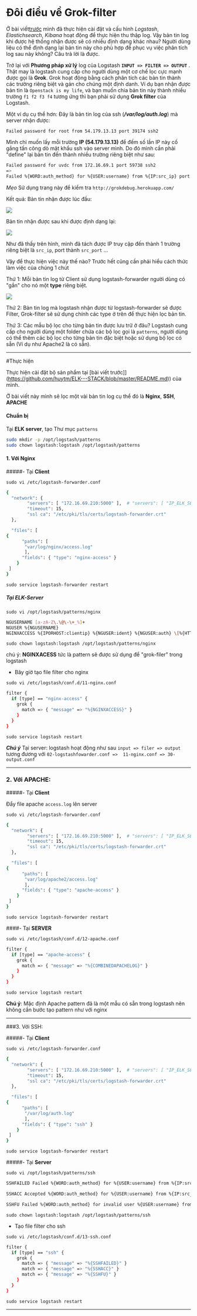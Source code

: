 # Đôi điều về Grok-filter

Ở bài viết[trước](https://github.com/huytm/ELK---STACK/blob/master/README.md) mình đã thực hiện cài đặt và cấu hình *Logstash*, *Elastichsearch*, *Kibana* hoạt động để thực hiện thu thập log. Vậy bản tin log khi được hệ thống nhận được sẽ có nhiều định dạng khác nhau? Người dùng liệu có thể định dạng lại bản tin này cho phù hợp để phục vụ việc phân tích log sau này không? Câu trả lời là được.

Trở lại với **Phương pháp xử lý** log của Logstash **`INPUT => FILTER => OUTPUT`** . Thật may là logstash cung cấp cho người dùng một cơ chế lọc cực mạnh được gọi là **Grok**. Grok hoạt động bằng cách phân tích các bản tin thành các trường riêng biệt và gán cho chúng một định danh. Ví dụ bạn nhận được bản tin là `Openstack is my life`, và bạn muốn chia bản tin này thành nhiều trường `f1 f2 f3 f4` tương ứng thì bạn phải sử dụng **Grok filter** của Logstash.

Một ví dụ cụ thể hơn: Đây là bản tin log của ssh (***/var/log/auth.log***) mà server nhận được:

`Failed password for root from 54.179.13.13 port 39174 ssh2`

Mình chỉ muốn lấy mỗi trường **IP (54.179.13.13)** để đếm số lần IP này cố gắng tấn công dò mật khẩu ssh vào server mình. Do đó mình cần phải "define" lại bản tin đến thành nhiều trường riêng biệt như sau:

```sh
Failed password for uvdc from 172.16.69.1 port 59738 ssh2
=>
Failed %{WORD:auth_method} for %{USER:username} from %{IP:src_ip} port %{INT:src_port} ssh2

```

*Mẹo* Sử dụng trang này để kiểm tra `http://grokdebug.herokuapp.com/`

Kết quả:
Bản tin nhận được lúc đầu:

<img src="http://i.imgur.com/goVH1Am.png">

Bản tin nhận được sau khi được định dạng lại:

<img src="http://i.imgur.com/WfW18Vm.png">

Như đã thấy trên hình, mình đã tách được IP truy cập đến thành 1 trường riêng biệt là `src_ip`, port thành `src_port` ...

Vậy để thực hiện việc này thế nào? Trước hết cũng cần phải hiểu cách thức làm việc của chúng 1 chút

Thứ 1: Mỗi bản tin log từ Client sử dụng logstash-forwarder người dùng có "gắn" cho nó một **type** riêng biệt.

<img src="http://i.imgur.com/FuIOiU1.png">

Thứ 2: Bản tin log mà logstash nhận được từ logstash-forwarder sẽ được Filter, Grok-filter sẽ sử dụng chính các type ở trên để thực hiện lọc bản tin.

Thứ 3: Các mẫu bộ lọc cho từng bản tin được lưu trữ ở đâu? Logstash cung cấp cho người dùng một folder chứa các bộ lọc gọi là `patterns`, người dùng có thể thêm các bộ lọc cho từng bản tin đặc biệt hoặc sử dụng bộ lọc có sẵn (Ví dụ như Apache2 là có sẵn).

---

#Thực hiện

Thực hiện cài đặt bộ sản phẩm tại [bài viết trước]](https://github.com/huytm/ELK---STACK/blob/master/README.md)) của mình.

Ở bài viết này mình sẽ lọc một vài bản tin log cụ thể đó là **Nginx**, **SSH**, **APACHE**

#### Chuẩn bị

Tại **ELK server**, tạo Thư mục `patterns`

```sh
sudo mkdir -p /opt/logstash/patterns
sudo chown logstash:logstash /opt/logstash/patterns
```

#### 1. Với Nginx

#####- Tại **Client**

`sudo vi /etc/logstash-forwarder.conf`

```sh
{
  "network": {
        "servers": [ "172.16.69.210:5000" ],  # "servers": [ "IP_ELK_SERVER:PORT" ]
        "timeout": 15,
        "ssl ca": "/etc/pki/tls/certs/logstash-forwarder.crt" 
  },

  "files": [
{
      "paths": [
       "var/log/nginx/access.log"
       ],
      "fields": { "type": "nginx-access" }
    }
 ]
}

```

`sudo service logstash-forwarder restart`

##### Tại **ELK-Server**

`sudo vi /opt/logstash/patterns/nginx`

```sh
NGUSERNAME [a-zA-Z\.\@\-\+_%]+
NGUSER %{NGUSERNAME}
NGINXACCESS %{IPORHOST:clientip} %{NGUSER:ident} %{NGUSER:auth} \[%{HTTPDATE:timestamp}\] "%{WORD:verb} %{URIPATHPARAM:request} HTTP/%{NUMBER:httpversion}" %{NUMBER:response} (?:%{NUMBER:bytes}|-) (?:"(?:%{URI:referrer}|-)"|%{QS:referrer}) %{QS:agent}

```

`sudo chown logstash:logstash /opt/logstash/patterns/nginx`

chú ý: **NGINXACESS** tức là pattern sẽ được sử dụng để "grok-filer" trong logstash

- Bây giờ tạo file filter cho nginx

`sudo vi /etc/logstash/conf.d/11-nginx.conf`

```sh
filter {
  if [type] == "nginx-access" {
    grok {
      match => { "message" => "%{NGINXACCESS}" }
    }
  }
}

```

`sudo service logstash restart`

***Chú ý*** Tại server: logstash hoạt động như sau `input => filer => output` tương đương với `02-logstashfowarder.conf =>  11-nginx.conf => 30-output.conf`

---

### 2. Với APACHE:

#####- Tại **Client**

Đẩy file apache `access.log` lên server

`sudo vi /etc/logstash-forwarder.conf`

```sh
{
  "network": {
        "servers": [ "172.16.69.210:5000" ],  # "servers": [ "IP_ELK_SERVER:PORT" ]
        "timeout": 15,
        "ssl ca": "/etc/pki/tls/certs/logstash-forwarder.crt" 
  },

  "files": [
{
      "paths": [
       "var/log/apache2/access.log"
       ],
      "fields": { "type": "apache-access" }
    }
 ]
}

```

`sudo service logstash-forwarder restart`

 ####- Tại **SERVER**

`sudo vi /etc/logstash/conf.d/12-apache.conf`

```sh
filter {
  if [type] == "apache-access" {
    grok {
      match => { "message" => "%{COMBINEDAPACHELOG}" }
    }
  }
}
```

`sudo service logstash restart`

**Chú ý**: Mặc định Apache pattern đã là một mẫu có sẵn trong logstash nên không cần bước tạo pattern như với nginx


---

###3. Với SSH:

 #####- Tại **Client**

`sudo vi /etc/logstash-forwarder.conf`

```sh
{
  "network": {
        "servers": [ "172.16.69.210:5000" ],  # "servers": [ "IP_ELK_SERVER:PORT" ]
        "timeout": 15,
        "ssl ca": "/etc/pki/tls/certs/logstash-forwarder.crt" 
  },

  "files": [
{
      "paths": [
       "/var/log/auth.log"
       ],
      "fields": { "type": "ssh" }
    }
 ]
}

```

`sudo service logstash-forwarder restart`


 #####- Tại **Server**

`sudo vi /opt/logstash/patterns/ssh`

```sh
SSHFAILED Failed %{WORD:auth_method} for %{USER:username} from %{IP:src_ip} port %{INT:src_port} ssh2

SSHACC Accepted %{WORD:auth_method} for %{USER:username} from %{IP:src_ip} port %{INT:src_port} ssh2

SSHFU Failed %{WORD:auth_method} for invalid user %{USER:username} from %{IP:src_ip} port %{INT:src_port} ssh2
```

`sudo chown logstash:logstash /opt/logstash/patterns/ssh`

- Tạo file filter cho ssh

`sudo vi /etc/logstash/conf.d/13-ssh.conf`

```sh
filter {
  if [type] == "ssh" {
    grok {
      match => { "message" => "%{SSHFAILED}" }
      match => { "message" => "%{SSHACC}" }
      match => { "message" => "%{SSHFU}" }    
    } 
  }
}

```

`sudo service logstash restart`

--- 





